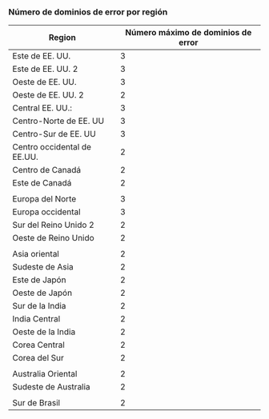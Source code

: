 ### <a name="number-of-fault-domains-per-region"></a>Número de dominios de error por región

| Region              | Número máximo de dominios de error  |
|---------------------|-------------------------|
| Este de EE. UU.             | 3                       |
| Este de EE. UU. 2           | 3                       |
| Oeste de EE. UU.             | 3                       |
| Oeste de EE. UU. 2           | 2                       |
| Central EE. UU.:          | 3                       |
| Centro-Norte de EE. UU    | 3                       |
| Centro-Sur de EE. UU    | 3                       |
| Centro occidental de EE.UU.     | 2                       |
| Centro de Canadá      | 2                       |
| Este de Canadá         | 2                       |
|                     |                         |
| Europa del Norte        | 3                       |
| Europa occidental         | 3                       |
| Sur del Reino Unido 2            | 2                       |
| Oeste de Reino Unido             | 2                       |
|                     |                         |
| Asia oriental           | 2                       |
| Sudeste de Asia     | 2                       |
| Este de Japón          | 2                       |
| Oeste de Japón          | 2                       |
| Sur de la India         | 2                       |
| India Central       | 2                       |
| Oeste de la India          | 2                       |
| Corea Central       | 2                       |
| Corea del Sur         | 2                       |
|                     |                         |
| Australia Oriental      | 2                       |
| Sudeste de Australia | 2                       |
|                     |                         |
| Sur de Brasil        | 2                       |